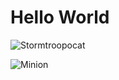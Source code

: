 # Hello World

![Stormtroopocat](https://octodex.github.com/images/stormtroopocat.jpg "The Stormtroopocat")

![Minion](https://octodex.github.com/images/minion.png "minion#The Minion")
